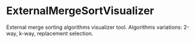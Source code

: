 # ExternalMergeSortVisualizer

External merge sorting algorithms visualizer tool.
Algorithms variations: 2-way, k-way, replacement selection.
